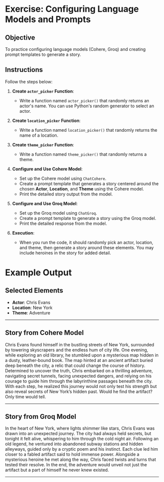 # Exercise: Configuring Language Models and Prompts

## Objective
To practice configuring language models (Cohere, Groq) and creating prompt templates to generate a story.

## Instructions
Follow the steps below:

1. **Create `actor_picker` Function**:
   - Write a function named `actor_picker()` that randomly returns an actor's name. You can use Python's random generator to select an actor.

2. **Create `location_picker` Function**:
   - Write a function named `location_picker()` that randomly returns the name of a location.

3. **Create `theme_picker` Function**:
   - Write a function named `theme_picker()` that randomly returns a theme.

4. **Configure and Use Cohere Model**:
   - Set up the Cohere model using `ChatCohere`.
   - Create a prompt template that generates a story centered around the chosen **Actor**, **Location**, and **Theme** using the Cohere model.
   - Print the detailed story output from the model.

5. **Configure and Use Groq Model**:
   - Set up the Groq model using `ChatGroq`.
   - Create a prompt template to generate a story using the Groq model.
   - Print the detailed response from the model.

6. **Execution**:
   - When you run the code, it should randomly pick an actor, location, and theme, then generate a story around these elements. You may include heroines in the story for added detail.

# Example Output

## Selected Elements
- **Actor**: Chris Evans
- **Location**: New York
- **Theme**: Adventure

---

## Story from Cohere Model
Chris Evans found himself in the bustling streets of New York, surrounded by towering skyscrapers and the endless hum of city life. One evening, while exploring an old library, he stumbled upon a mysterious map hidden in a dusty, leather-bound book. The map hinted at an ancient artifact buried deep beneath the city, a relic that could change the course of history. Determined to uncover the truth, Chris embarked on a thrilling adventure, navigating secret tunnels, facing unexpected dangers, and relying on his courage to guide him through the labyrinthine passages beneath the city. With each step, he realized this journey would not only test his strength but also reveal secrets of New York’s hidden past. Would he find the artifact? Only time would tell.

---

## Story from Groq Model
In the heart of New York, where lights shimmer like stars, Chris Evans was drawn into an unexpected journey. The city had always held secrets, but tonight it felt alive, whispering to him through the cold night air. Following an old legend, he ventured into abandoned subway stations and hidden alleyways, guided only by a cryptic poem and his instinct. Each clue led him closer to a fabled artifact said to hold immense power. Alongside a mysterious heroine he met along the way, Chris faced twists and turns that tested their resolve. In the end, the adventure would unveil not just the artifact but a part of himself he never knew existed.

---

